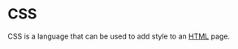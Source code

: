 # CSS

CSS is a language that can be used to add style to an [HTML](/wiki/HTML) page.

    
    
    
    